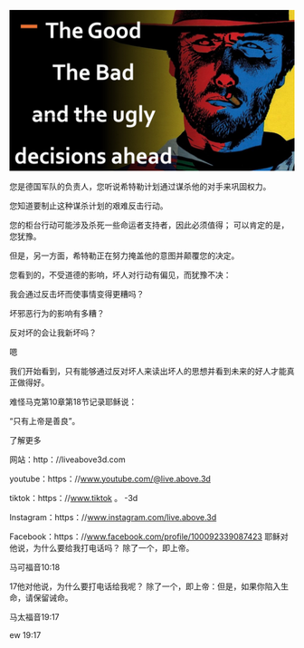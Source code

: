 ![Video cover image](../cover.jpg "cover photo")

您是德国军队的负责人，您听说希特勒计划通过谋杀他的对手来巩固权力。

您知道要制止这种谋杀计划的艰难反击行动。

您的柜台行动可能涉及杀死一些命运者支持者，因此必须值得； 可以肯定的是，您犹豫。

但是，另一方面，希特勒正在努力掩盖他的意图并颠覆您的决定。

您看到的，不受道德的影响，坏人对行动有偏见，而犹豫不决：

我会通过反击坏而使事情变得更糟吗？

坏邪恶行为的影响有多糟？

反对坏的会让我新坏吗？

嗯

我们开始看到，只有能够通过反对坏人来读出坏人的思想并看到未来的好人才能真正做得好。

难怪马克第10章第18节记录耶稣说：

“只有上帝是善良”。

了解更多

网站：http：//liveabove3d.com

youtube：https：//www.youtube.com/@live.above.3d

tiktok：https：//www.tiktok 。 -3d

Instagram：https：//www.instagram.com/live.above.3d

Facebook：https：//www.facebook.com/profile/100092339087423 耶稣对他说，为什么要给我打电话吗？ 除了一个，即上帝。

马可福音10:18

17他对他说，为什么要打电话给我呢？ 除了一个，即上帝：但是，如果你陷入生命，请保留诫命。

马太福音19:17

ew 19:17

